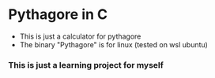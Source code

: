 # Pythagore in C
- This is just a calculator for pythagore
- The binary "Pythagore" is for linux (tested on wsl ubuntu)

### This is just a learning project for myself
